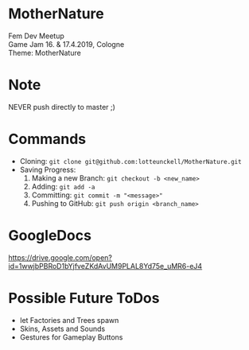 # MotherNature
Fem Dev Meetup <br>
Game Jam 16. & 17.4.2019, Cologne <br>
Theme: MotherNature 

# Note
NEVER push directly to master ;)

# Commands
* Cloning: ```git clone git@github.com:lotteunckell/MotherNature.git ```
* Saving Progress:
  1. Making a new Branch: ```git checkout -b <new_name>```
  2. Adding: ```git add -a```
  3. Committing: ```git commit -m "<message>"```
  4. Pushing to GitHub: ```git push origin <branch_name>```

# GoogleDocs
https://drive.google.com/open?id=1wwjbPBRoD1bYjfveZKdAvUM9PLAL8Yd75e_uMR6-eJ4

# Possible Future ToDos
* let Factories and Trees spawn
* Skins, Assets and Sounds
* Gestures for Gameplay Buttons
